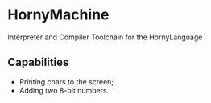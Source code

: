 # HornyMachine
Interpreter and Compiler Toolchain for the HornyLanguage

## Capabilities
 - Printing chars to the screen;
 - Adding two 8-bit numbers.
